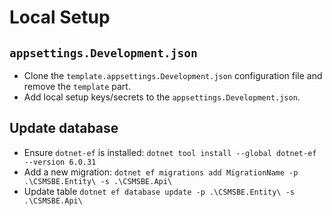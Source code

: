 # Local Setup

## `appsettings.Development.json`

- Clone the `template.appsettings.Development.json` configuration file and remove the `template` part.
- Add local setup keys/secrets to the `appsettings.Development.json`.

## Update database

- Ensure `dotnet-ef` is installed: `dotnet tool install --global dotnet-ef --version 6.0.31`
- Add a new migration: `dotnet ef migrations add MigrationName -p .\CSMSBE.Entity\ -s .\CSMSBE.Api\`
- Update table `dotnet ef database update -p .\CSMSBE.Entity\ -s .\CSMSBE.Api\`
